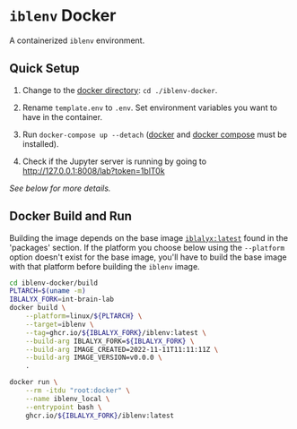# `iblenv` Docker

A containerized `iblenv` environment.

## Quick Setup

1. Change to the [docker directory](./): `cd ./iblenv-docker`.

2. Rename `template.env` to `.env`. Set environment variables you want to have in the container.

3. Run `docker-compose up --detach` ([docker](https://docs.docker.com/get-docker/) and [docker compose](https://docs.docker.com/compose/install/) must be installed).

4. Check if the Jupyter server is running by going to http://127.0.0.1:8008/lab?token=1blT0k

_See below for more details._

## Docker Build and Run

Building the image depends on the base image [`iblalyx:latest`](https://github.com/int-brain-lab?tab=packages&repo_name=iblalyx) found in the 'packages' section. If the platform you choose below using the `--platform` option doesn't exist for the base image, you'll have to build the base image with that platform before building the `iblenv` image.

```bash
cd iblenv-docker/build
PLTARCH=$(uname -m)
IBLALYX_FORK=int-brain-lab
docker build \
    --platform=linux/${PLTARCH} \
    --target=iblenv \
    --tag=ghcr.io/${IBLALYX_FORK}/iblenv:latest \
    --build-arg IBLALYX_FORK=${IBLALYX_FORK} \
    --build-arg IMAGE_CREATED=2022-11-11T11:11:11Z \
    --build-arg IMAGE_VERSION=v0.0.0 \
    .
```

```bash
docker run \
    --rm -itdu "root:docker" \
    --name iblenv_local \
    --entrypoint bash \
    ghcr.io/${IBLALYX_FORK}/iblenv:latest
```
